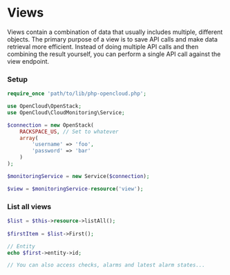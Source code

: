 # Views

Views contain a combination of data that usually includes multiple, different objects. The primary purpose of a view is to save API calls and make data retrieval more efficient. Instead of doing multiple API calls and then combining the result yourself, you can perform a single API call against the view endpoint.

### Setup

```php
require_once 'path/to/lib/php-opencloud.php';

use OpenCloud\OpenStack;
use OpenCloud\CloudMonitoring\Service;

$connection = new OpenStack(
	RACKSPACE_US, // Set to whatever
	array(
		'username' => 'foo',
		'password' => 'bar'
	)
);

$monitoringService = new Service($connection);

$view = $monitoringService-resource('view');
```

### List all views
```php
$list = $this->resource->listAll();
      
$firstItem = $list->First();

// Entity
echo $first->entity->id;

// You can also access checks, alarms and latest alarm states...
 ```